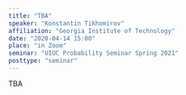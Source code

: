```yaml
---
title: "TBA"
speaker: "Konstantin Tikhomirov"
affiliation: "Georgia Institute of Technology"
date: "2020-04-14 15:00"
place: "in Zoom"
seminar: "UIUC Probability Seminar Spring 2021" 
posttype: "seminar"
---
```


TBA
